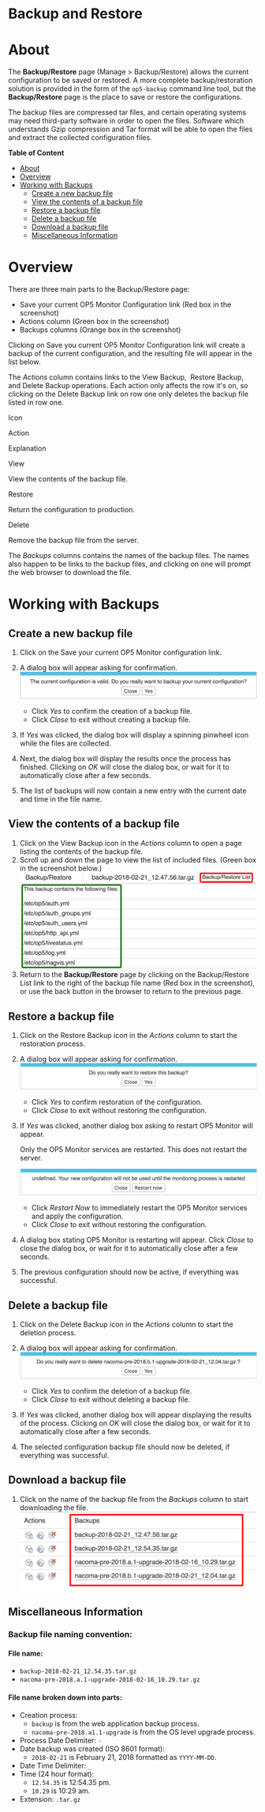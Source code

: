 # Backup and Restore

# About

The **Backup/Restore** page (Manage \> Backup/Restore) allows the current configuration to be saved or restored. A more complete backup/restoration solution is provided in the form of the `op5-backup` command line tool, but the **Backup/Restore** page is the place to save or restore the configurations.

The backup files are compressed tar files, and certain operating systems may need third-party software in order to open the files. Software which understands Gzip compression and Tar format will be able to open the files and extract the collected configuration files.

**Table of Content**

-   [About](#BackupandRestore-About)
-   [Overview](#BackupandRestore-Overview)
-   [Working with Backups](#BackupandRestore-WorkingwithBackups)
    -   [Create a new backup file](#BackupandRestore-Createanewbackupfile)
    -   [View the contents of a backup file](#BackupandRestore-Viewthecontentsofabackupfile)
    -   [Restore a backup file](#BackupandRestore-Restoreabackupfile)
    -   [Delete a backup file](#BackupandRestore-Deleteabackupfile)
    -   [Download a backup file](#BackupandRestore-Downloadabackupfile)
    -   [Miscellaneous Information](#BackupandRestore-MiscellaneousInformation)

# Overview

There are three main parts to the Backup/Restore page:

-   Save your current OP5 Monitor Configuration link (Red box in the screenshot)
-   Actions column (Green box in the screenshot)
-   Backups columns (Orange box in the screenshot)

Clicking on Save you current OP5 Monitor Configuration link will create a backup of the current configuration, and the resulting file will appear in the list below.

The *Actions* column contains links to the View Backup,  Restore Backup, and Delete Backup operations. Each action only affects the row it's on, so clicking on the Delete Backup link on row one only deletes the backup file listed in row one.

Icon

Action

Explanation

View

View the contents of the backup file.

Restore

Return the configuration to production.

Delete

Remove the backup file from the server.

The *Backups* columns contains the names of the backup files. The names also happen to be links to the backup files, and clicking on one will prompt the web browser to download the file.

# Working with Backups

## Create a new backup file

1.  Click on the Save your current OP5 Monitor configuration link.
2.  A dialog box will appear asking for confirmation.
    ![](attachments/16482336/23793016.png)
    -   Click *Yes* to confirm the creation of a backup file.
    -   Click *Close* to exit without creating a backup file.

3.  If *Yes* was clicked, the dialog box will display a spinning pinwheel icon while the files are collected.
4.  Next, the dialog box will display the results once the process has finished. Clicking on *OK* will close the dialog box, or wait for it to automatically close after a few seconds.
5.  The list of backups will now contain a new entry with the current date and time in the file name.

## View the contents of a backup file

1.  Click on the View Backup icon in the *Actions* column to open a page listing the contents of the backup file.
2.  Scroll up and down the page to view the list of included files. (Green box in the screenshot below.)
    ![](attachments/16482336/23793023.png)
3.  Return to the **Backup/Restore** page by clicking on the Backup/Restore List link to the right of the backup file name (Red box in the screenshot), or use the back button in the browser to return to the previous page.

## Restore a backup file

1.  Click on the Restore Backup icon in the *Actions* column to start the restoration process.
2.  A dialog box will appear asking for confirmation.
    ![](attachments/16482336/23793020.png)
    -   Click *Yes* to confirm restoration of the configuration.
    -   Click *Close* to exit without restoring the configuration.

3.  If *Yes* was clicked, another dialog box asking to restart OP5 Monitor will appear.

    Only the OP5 Monitor services are restarted. This does not restart the server.

    ![](attachments/16482336/23793021.png)

    -   Click *Restart Now* to immediately restart the OP5 Monitor services and apply the configuration.
    -   Click *Close* to exit without restoring the configuration.

4.  A dialog box stating OP5 Monitor is restarting will appear. Click *Close* to close the dialog box, or wait for it to automatically close after a few seconds.
5.  The previous configuration should now be active, if everything was successful.

## Delete a backup file

1.  Click on the Delete Backup icon in the *Actions* column to start the deletion process.
2.  A dialog box will appear asking for confirmation.
    ![](attachments/16482336/23793024.png)
    -   Click *Yes* to confirm the deletion of a backup file.
    -   Click *Close* to exit without deleting a backup file.

3.  If *Yes* was clicked, another dialog box will appear displaying the results of the process. Clicking on *OK* will close the dialog box, or wait for it to automatically close after a few seconds.
4.  The selected configuration backup file should now be deleted, if everything was successful.

## Download a backup file

1.  Click on the name of the backup file from the *Backups* column to start downloading the file.
    ![](attachments/16482336/23793022.png)

## Miscellaneous Information

### Backup file naming convention:

#### File name:

-   `backup-2018-02-21_12.54.35.tar.gz`
-   `nacoma-pre-2018.a.1-upgrade-2018-02-16_10.29.tar.gz`

#### File name broken down into parts:

-   Creation process:
    -   `backup` is from the web application backup process.
    -   `nacoma-pre-2018.a1.1-upgrade` is from the OS level upgrade process.
-   Process Date Delimiter: `-`
-   Date backup was created (ISO 8601 format):
    -   `2018-02-21` is February 21, 2018 formatted as `YYYY-MM-DD`.
-   Date Time Delimiter: `_`
-   Time (24 hour format):
    -   `12.54.35` is 12:54.35 pm.
    -   `10.29` is 10:29 am.
-   Extension: `.tar.gz`

